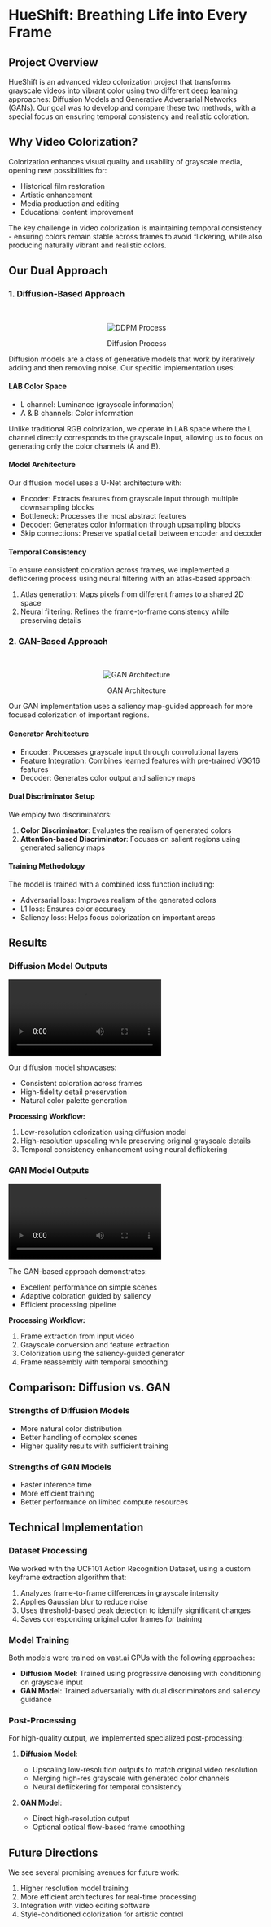 # HueShift: Breathing Life into Every Frame

## Project Overview
HueShift is an advanced video colorization project that transforms grayscale videos into vibrant color using two different deep learning approaches: Diffusion Models and Generative Adversarial Networks (GANs). Our goal was to develop and compare these two methods, with a special focus on ensuring temporal consistency and realistic coloration.

## Why Video Colorization?
Colorization enhances visual quality and usability of grayscale media, opening new possibilities for:
- Historical film restoration
- Artistic enhancement
- Media production and editing
- Educational content improvement

The key challenge in video colorization is maintaining temporal consistency - ensuring colors remain stable across frames to avoid flickering, while also producing naturally vibrant and realistic colors.

## Our Dual Approach

### 1. Diffusion-Based Approach
<br>
<p align="center">
    <img src="static/landingpage/diffusion.png" alt="DDPM Process">
    <p align="center">Diffusion Process</p>
</p>

Diffusion models are a class of generative models that work by iteratively adding and then removing noise. Our specific implementation uses:

#### LAB Color Space
- L channel: Luminance (grayscale information)
- A & B channels: Color information

Unlike traditional RGB colorization, we operate in LAB space where the L channel directly corresponds to the grayscale input, allowing us to focus on generating only the color channels (A and B).

#### Model Architecture
Our diffusion model uses a U-Net architecture with:
- Encoder: Extracts features from grayscale input through multiple downsampling blocks
- Bottleneck: Processes the most abstract features
- Decoder: Generates color information through upsampling blocks
- Skip connections: Preserve spatial detail between encoder and decoder

#### Temporal Consistency
To ensure consistent coloration across frames, we implemented a deflickering process using neural filtering with an atlas-based approach:
1. Atlas generation: Maps pixels from different frames to a shared 2D space
2. Neural filtering: Refines the frame-to-frame consistency while preserving details

### 2. GAN-Based Approach
<br>
<p align="center">
    <img src="static/landingpage/ganarch.png" alt="GAN Architecture">
    <p align="center">GAN Architecture</p>
</p>

Our GAN implementation uses a saliency map-guided approach for more focused colorization of important regions.

#### Generator Architecture
- Encoder: Processes grayscale input through convolutional layers
- Feature Integration: Combines learned features with pre-trained VGG16 features
- Decoder: Generates color output and saliency maps

#### Dual Discriminator Setup
We employ two discriminators:
1. **Color Discriminator**: Evaluates the realism of generated colors
2. **Attention-based Discriminator**: Focuses on salient regions using generated saliency maps

#### Training Methodology
The model is trained with a combined loss function including:
- Adversarial loss: Improves realism of the generated colors
- L1 loss: Ensures color accuracy
- Saliency loss: Helps focus colorization on important areas

## Results

### Diffusion Model Outputs
![Diffusion Results](static\gallery\diffusion\final_videos\v-Drumming-g06-c01.mp4)

Our diffusion model showcases:
- Consistent coloration across frames
- High-fidelity detail preservation
- Natural color palette generation

**Processing Workflow:**
1. Low-resolution colorization using diffusion model
2. High-resolution upscaling while preserving original grayscale details
3. Temporal consistency enhancement using neural deflickering

### GAN Model Outputs
![GAN Results](https://github.com/Vanshika-Mittal/HueShiftIEEE/blob/main/static/gallery/gan/very-complex/BandMarching_v_BandMarching_g25_c06.webm)

The GAN-based approach demonstrates:
- Excellent performance on simple scenes
- Adaptive coloration guided by saliency
- Efficient processing pipeline

**Processing Workflow:**
1. Frame extraction from input video
2. Grayscale conversion and feature extraction
3. Colorization using the saliency-guided generator
4. Frame reassembly with temporal smoothing

## Comparison: Diffusion vs. GAN

### Strengths of Diffusion Models
- More natural color distribution
- Better handling of complex scenes
- Higher quality results with sufficient training

### Strengths of GAN Models
- Faster inference time
- More efficient training
- Better performance on limited compute resources

## Technical Implementation

### Dataset Processing
We worked with the UCF101 Action Recognition Dataset, using a custom keyframe extraction algorithm that:
1. Analyzes frame-to-frame differences in grayscale intensity
2. Applies Gaussian blur to reduce noise
3. Uses threshold-based peak detection to identify significant changes
4. Saves corresponding original color frames for training

### Model Training
Both models were trained on vast.ai GPUs with the following approaches:
- **Diffusion Model**: Trained using progressive denoising with conditioning on grayscale input
- **GAN Model**: Trained adversarially with dual discriminators and saliency guidance

### Post-Processing
For high-quality output, we implemented specialized post-processing:
1. **Diffusion Model**: 
   - Upscaling low-resolution outputs to match original video resolution
   - Merging high-res grayscale with generated color channels
   - Neural deflickering for temporal consistency

2. **GAN Model**:
   - Direct high-resolution output
   - Optional optical flow-based frame smoothing

## Future Directions
We see several promising avenues for future work:
1. Higher resolution model training
2. More efficient architectures for real-time processing
3. Integration with video editing software
4. Style-conditioned colorization for artistic control